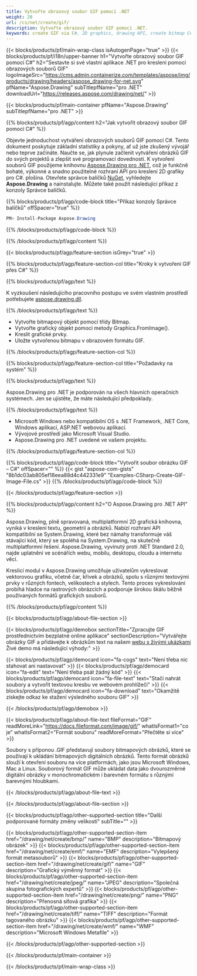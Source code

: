 ```yaml
---
title: Vytvořte obrazový soubor GIF pomocí .NET
weight: 20
url: /cs/net/create/gif/
description: Vytvořte obrazový soubor GIF pomocí .NET.
keywords: create GIF via C#, 2D graphics, drawing API, create bitmap C#, Drawing pro .NET, save bitmap, save GIF image, cross-platform 2D graphic library, Bitmap class, vector graphics drawing, draw text, rendering raster images, GIF image file
---
```


{{< blocks/products/pf/main-wrap-class isAutogenPage="true" >}}
{{< blocks/products/pf/i18n/upper-banner h1="Vytvořte obrazový soubor GIF pomocí C#" h2="Sestavte si své vlastní aplikace .NET pro kreslení pomocí obrazových souborů GIF" logoImageSrc="https://cms.admin.containerize.com/templates/aspose/img/products/drawing/headers/aspose_drawing-for-net.svg" pfName="Aspose.Drawing" subTitlepfName="pro .NET" downloadUrl="https://releases.aspose.com/drawing/net/" >}}

{{< blocks/products/pf/main-container pfName="Aspose.Drawing" subTitlepfName="pro .NET" >}}


{{% blocks/products/pf/agp/content h2="Jak vytvořit obrazový soubor GIF pomocí C#" %}}

Objevte jednoduchost vytváření obrazových souborů GIF pomocí C#. Tento dokument poskytuje základní statistiky a pokyny, ať už jste zkušený vývojář nebo teprve začínáte. Naučte se, jak plynule začlenit vytváření obrázků GIF do svých projektů a zlepšit své programovací dovednosti. K vytvoření souborů GIF použijeme knihovnu [Aspose.Drawing pro .NET](https://products.aspose.com/drawing/net), což je funkčně bohaté, výkonné a snadno použitelné rozhraní API pro kreslení 2D grafiky pro C#. plošina. Otevřete správce balíčků [NuGet](https://www.nuget.org/packages/aspose.drawing), vyhledejte **Aspose.Drawing** a nainstalujte. Můžete také použít následující příkaz z konzoly Správce balíčků.

{{% blocks/products/pf/agp/code-block title="Příkaz konzoly Správce balíčků" offSpacer="true" %}}
```cs
PM> Install-Package Aspose.Drawing
```
{{% /blocks/products/pf/agp/code-block %}}

{{% /blocks/products/pf/agp/content %}}


{{< blocks/products/pf/agp/feature-section isGrey="true" >}}

{{% blocks/products/pf/agp/feature-section-col title="Kroky k vytvoření GIF přes C#" %}}

{{% blocks/products/pf/agp/text %}}

K vyzkoušení následujícího pracovního postupu ve svém vlastním prostředí potřebujete [aspose.drawing.dll](https://downloads.aspose.com/drawing/net).

{{% /blocks/products/pf/agp/text %}}

+ Vytvořte bitmapový objekt pomocí třídy Bitmap.
+ Vytvořte grafický objekt pomocí metody Graphics.FromImage().
+ Kreslit grafické prvky.
+ Uložte vytvořenou bitmapu v obrazovém formátu GIF.

{{% /blocks/products/pf/agp/feature-section-col %}}

{{% blocks/products/pf/agp/feature-section-col title="Požadavky na systém" %}}

{{% blocks/products/pf/agp/text %}}

Aspose.Drawing pro .NET je podporován na všech hlavních operačních systémech. Jen se ujistěte, že máte následující předpoklady.

{{% /blocks/products/pf/agp/text %}}

- Microsoft Windows nebo kompatibilní OS s .NET Framework, .NET Core, Windows aplikací, ASP.NET webovou aplikací.
- Vývojové prostředí jako Microsoft Visual Studio.
- Aspose.Drawing pro .NET uvedené ve vašem projektu.

{{% /blocks/products/pf/agp/feature-section-col %}}

{{% blocks/products/pf/agp/code-block title="Vytvořit soubor obrázku GIF – C#" offSpacer="" %}}
{{< gist "aspose-com-gists" "8b1dc03ab805ef18eea88d4c442331e9" "Examples-CSharp-Create-GIF-Image-File.cs" >}}
{{% /blocks/products/pf/agp/code-block %}}

{{< /blocks/products/pf/agp/feature-section >}}


<!-- aboutfile Starts -->

{{% blocks/products/pf/agp/content h2="O Aspose.Drawing pro .NET API" %}}

Aspose.Drawing, plně spravovaná, multiplatformní 2D grafická knihovna, vyniká v kreslení textu, geometrií a obrázků. Nabízí rozhraní API kompatibilní se System.Drawing, které bez námahy transformuje váš stávající kód, který se spoléhá na System.Drawing, na skutečně multiplatformní řešení. Aspose.Drawing, vyvinutý proti .NET Standard 2.0, najde uplatnění ve scénářích webu, mobilu, desktopu, cloudu a internetu věcí.

Kreslicí modul v Aspose.Drawing umožňuje uživatelům vykreslovat vektorovou grafiku, včetně čar, křivek a obrázků, spolu s různými textovými prvky v různých fontech, velikostech a stylech. Tento proces vykreslování probíhá hladce na rastrových obrázcích a podporuje širokou škálu běžně používaných formátů grafických souborů.

{{% /blocks/products/pf/agp/content %}}


{{< blocks/products/pf/agp/about-file-section >}}

{{< blocks/products/pf/agp/demobox sectionTitle="Zpracujte GIF prostřednictvím bezplatné online aplikace" sectionDescription="Vytvářejte obrázky GIF a přidávejte k obrázkům text na našem [webu s živými ukázkami](https://products.aspose.app/drawing) Živé demo má následující výhody:" >}}

{{< blocks/products/pf/agp/democard icon="fa-cogs" text="Není třeba nic stahovat ani nastavovat" >}}
{{< blocks/products/pf/agp/democard icon="fa-edit" text="Není třeba psát žádný kód" >}}
{{< blocks/products/pf/agp/democard icon="fa-file-text" text="Stačí nahrát soubory a vytvořit textovou kresbu ve webovém prohlížeči" >}}
{{< blocks/products/pf/agp/democard icon="fa-download" text="Okamžitě získejte odkaz ke stažení výsledného souboru GIF" >}}

{{< /blocks/products/pf/agp/demobox >}}

{{< blocks/products/pf/agp/about-file-text fileFormat="GIF" readMoreLink="https://docs.fileformat.com/image/gif/" whatIsFormat1="co je" whatIsFormat2="Formát souboru" readMoreFormat="Přečtěte si více" >}}

Soubory s příponou .GIF představují soubory bitmapových obrázků, které se používají k ukládání bitmapových digitálních obrázků. Tento formát obrázků slouží k otevření souboru na více platformách, jako jsou Microsoft Windows, Mac a Linux. Souborový formát GIF může ukládat data jako dvourozměrné digitální obrázky v monochromatickém i barevném formátu s různými barevnými hloubkami.

{{< /blocks/products/pf/agp/about-file-text >}}

{{< /blocks/products/pf/agp/about-file-section >}}

<!-- aboutfile Ends -->


{{< blocks/products/pf/agp/other-supported-section title="Další podporované formáty změny velikosti" subTitle="" >}}

{{< blocks/products/pf/agp/other-supported-section-item href="/drawing/net/create/bmp/" name="BMP" description="Bitmapový obrázek" >}}
{{< blocks/products/pf/agp/other-supported-section-item href="/drawing/net/create/emf/" name="EMF" description="Vylepšený formát metasouborů" >}}
{{< blocks/products/pf/agp/other-supported-section-item href="/drawing/net/create/gif/" name="GIF" description="Grafický výměnný formát" >}}
{{< blocks/products/pf/agp/other-supported-section-item href="/drawing/net/create/jpeg/" name="JPEG" description="Společná skupina fotografických expertů" >}}
{{< blocks/products/pf/agp/other-supported-section-item href="/drawing/net/create/png/" name="PNG" description="Přenosná síťová grafika" >}}
{{< blocks/products/pf/agp/other-supported-section-item href="/drawing/net/create/tiff/" name="TIFF" description="Formát tagovaného obrázku" >}}
{{< blocks/products/pf/agp/other-supported-section-item href="/drawing/net/create/wmf/" name="WMF" description="Microsoft Windows Metafile" >}}


{{< /blocks/products/pf/agp/other-supported-section >}}

{{< /blocks/products/pf/main-container >}}

{{< /blocks/products/pf/main-wrap-class >}}
